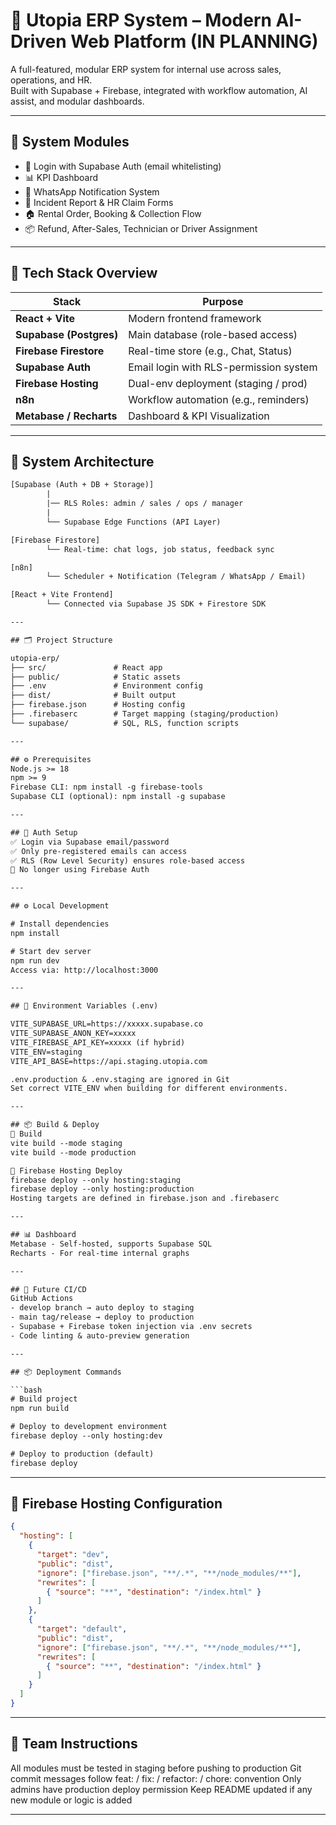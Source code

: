 # 🌟 Utopia ERP System – Modern AI-Driven Web Platform (IN PLANNING)

A full-featured, modular ERP system for internal use across sales, operations, and HR.  
Built with Supabase + Firebase, integrated with workflow automation, AI assist, and modular dashboards.

---

## 🧩 System Modules

- 🔐 Login with Supabase Auth (email whitelisting)
- 📊 KPI Dashboard
- 💬 WhatsApp Notification System
- 📝 Incident Report & HR Claim Forms
- 🏠 Rental Order, Booking & Collection Flow
- 📦 Refund, After-Sales, Technician or Driver Assignment
---

## 🚀 Tech Stack Overview

| Stack                    | Purpose                                 |
|--------------            |---------------------------------------- |
| **React + Vite**         | Modern frontend framework               |
| **Supabase (Postgres)**  | Main database (role-based access)       |
| **Firebase Firestore**   | Real-time store (e.g., Chat, Status)    |
| **Supabase Auth**        | Email login with RLS-permission system  |
| **Firebase Hosting**     | Dual-env deployment (staging / prod)    |
| **n8n**                  | Workflow automation (e.g., reminders)   |
| **Metabase / Recharts**  | Dashboard & KPI Visualization           |

---

## 🧱 System Architecture

```txt
[Supabase (Auth + DB + Storage)]
        |
        |── RLS Roles: admin / sales / ops / manager
        |
        └── Supabase Edge Functions (API Layer)

[Firebase Firestore]
        └── Real-time: chat logs, job status, feedback sync

[n8n]
        └── Scheduler + Notification (Telegram / WhatsApp / Email)

[React + Vite Frontend]
        └── Connected via Supabase JS SDK + Firestore SDK

---

## 🗂️ Project Structure 

utopia-erp/
├── src/               # React app
├── public/            # Static assets
├── .env               # Environment config
├── dist/              # Built output
├── firebase.json      # Hosting config
├── .firebaserc        # Target mapping (staging/production)
└── supabase/          # SQL, RLS, function scripts

---

## ⚙️ Prerequisites
Node.js >= 18
npm >= 9
Firebase CLI: npm install -g firebase-tools
Supabase CLI (optional): npm install -g supabase

---

## 🔐 Auth Setup
✅ Login via Supabase email/password
✅ Only pre-registered emails can access
✅ RLS (Row Level Security) ensures role-based access
🔐 No longer using Firebase Auth

---

## ⚙️ Local Development

# Install dependencies
npm install

# Start dev server
npm run dev
Access via: http://localhost:3000

---

## 📁 Environment Variables (.env)

VITE_SUPABASE_URL=https://xxxxx.supabase.co
VITE_SUPABASE_ANON_KEY=xxxxx
VITE_FIREBASE_API_KEY=xxxxx (if hybrid)
VITE_ENV=staging
VITE_API_BASE=https://api.staging.utopia.com

.env.production & .env.staging are ignored in Git
Set correct VITE_ENV when building for different environments.

---

## 📦 Build & Deploy
🔨 Build
vite build --mode staging
vite build --mode production

🔼 Firebase Hosting Deploy
firebase deploy --only hosting:staging
firebase deploy --only hosting:production
Hosting targets are defined in firebase.json and .firebaserc

---

## 📊 Dashboard
Metabase - Self-hosted, supports Supabase SQL
Recharts - For real-time internal graphs

---

## 🧪 Future CI/CD 
GitHub Actions
- develop branch → auto deploy to staging
- main tag/release → deploy to production
- Supabase + Firebase token injection via .env secrets
- Code linting & auto-preview generation

---

## 📦 Deployment Commands

```bash
# Build project
npm run build

# Deploy to development environment
firebase deploy --only hosting:dev

# Deploy to production (default)
firebase deploy
```

---

## 🧭 Firebase Hosting Configuration

```json
{
  "hosting": [
    {
      "target": "dev",
      "public": "dist",
      "ignore": ["firebase.json", "**/.*", "**/node_modules/**"],
      "rewrites": [
        { "source": "**", "destination": "/index.html" }
      ]
    },
    {
      "target": "default",
      "public": "dist",
      "ignore": ["firebase.json", "**/.*", "**/node_modules/**"],
      "rewrites": [
        { "source": "**", "destination": "/index.html" }
      ]
    }
  ]
}
```

---

## 👥 Team Instructions
All modules must be tested in staging before pushing to production
Git commit messages follow feat: / fix: / refactor: / chore: convention
Only admins have production deploy permission
Keep README updated if any new module or logic is added

---
